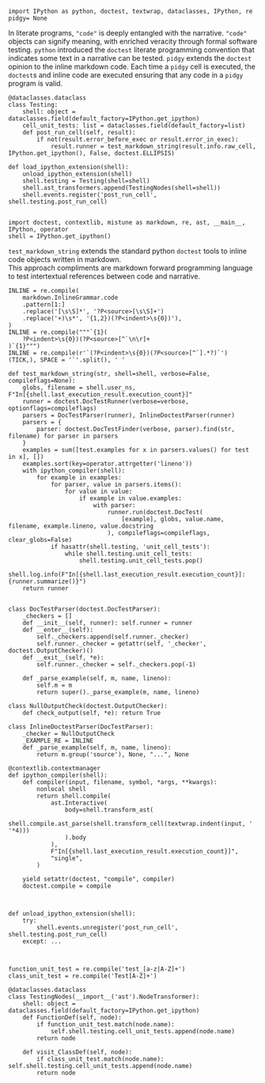     import IPython as python, doctest, textwrap, dataclasses, IPython, re
    pidgy= None

In literate programs, `"code"` is deeply entangled with the narrative. `"code"`
objects can signify meaning, with enriched veracity through formal software
testing. `python` introduced the `doctest` literate programming convention that
indicates some text in a narrative can be tested. `pidgy` extends the `doctest`
opinion to the inline markdown code. Each time a `pidgy` cell is executed, the
`doctest`s and inline code are executed ensuring that any code in a `pidgy`
program is valid.

    @dataclasses.dataclass
    class Testing:
        shell: object = dataclasses.field(default_factory=IPython.get_ipython)
        cell_unit_tests: list = dataclasses.field(default_factory=list)
        def post_run_cell(self, result):
            if not(result.error_before_exec or result.error_in_exec):
                result.runner = test_markdown_string(result.info.raw_cell, IPython.get_ipython(), False, doctest.ELLIPSIS)

    def load_ipython_extension(shell):
        unload_ipython_extension(shell)
        shell.testing = Testing(shell=shell)
        shell.ast_transformers.append(TestingNodes(shell=shell))
        shell.events.register('post_run_cell', shell.testing.post_run_cell)


    import doctest, contextlib, mistune as markdown, re, ast, __main__, IPython, operator
    shell = IPython.get_ipython()

`test_markdown_string` extends the standard python `doctest` tools to inline
code objects written in markdown.  
This approach compliments are markdown forward programming language to test
intertextual references between code and narrative.

    INLINE = re.compile(
        markdown.InlineGrammar.code
        .pattern[1:]
        .replace('[\s\S]*', '?P<source>[\s\S]+')
        .replace('+)\s*', '{1,2})(?P<indent>\s{0})'),
    )
    INLINE = re.compile("""`{1}(
        ?P<indent>\s{0})(?P<source>[^`\n\r]+
    )`{1}""")
    INLINE = re.compile(r'`(?P<indent>\s{0})(?P<source>[^`].*?)`')
    (TICK,), SPACE = '`'.split(), ' '

    def test_markdown_string(str, shell=shell, verbose=False, compileflags=None):
        globs, filename = shell.user_ns, F"In[{shell.last_execution_result.execution_count}]"
        runner = doctest.DocTestRunner(verbose=verbose, optionflags=compileflags)
        parsers = DocTestParser(runner), InlineDoctestParser(runner)
        parsers = {
            parser: doctest.DocTestFinder(verbose, parser).find(str, filename) for parser in parsers
        }
        examples = sum([test.examples for x in parsers.values() for test in x], [])
        examples.sort(key=operator.attrgetter('lineno'))
        with ipython_compiler(shell):
            for example in examples:
                for parser, value in parsers.items():
                    for value in value:
                        if example in value.examples:
                            with parser:
                                runner.run(doctest.DocTest(
                                    [example], globs, value.name, filename, example.lineno, value.docstring
                                ), compileflags=compileflags, clear_globs=False)
                if hasattr(shell.testing, 'unit_cell_tests'):
                    while shell.testing.unit_cell_tests:
                        shell.testing.unit_cell_tests.pop()
        shell.log.info(F"In[{shell.last_execution_result.execution_count}]: {runner.summarize()}")
        return runner


    class DocTestParser(doctest.DocTestParser):
        _checkers = []
        def __init__(self, runner): self.runner = runner
        def __enter__(self):
            self._checkers.append(self.runner._checker)
            self.runner._checker = getattr(self, '_checker', doctest.OutputChecker)()
        def __exit__(self, *e):
            self.runner._checker = self._checkers.pop(-1)

        def _parse_example(self, m, name, lineno):
            self.m = m
            return super()._parse_example(m, name, lineno)

    class NullOutputCheck(doctest.OutputChecker):
        def check_output(self, *e): return True

    class InlineDoctestParser(DocTestParser):
        _checker = NullOutputCheck
        _EXAMPLE_RE = INLINE
        def _parse_example(self, m, name, lineno):
            return m.group('source'), None, "...", None

    @contextlib.contextmanager
    def ipython_compiler(shell):
        def compiler(input, filename, symbol, *args, **kwargs):
            nonlocal shell
            return shell.compile(
                ast.Interactive(
                    body=shell.transform_ast(
                        shell.compile.ast_parse(shell.transform_cell(textwrap.indent(input, ' '*4)))
                    ).body
                ),
                F"In[{shell.last_execution_result.execution_count}]",
                "single",
            )

        yield setattr(doctest, "compile", compiler)
        doctest.compile = compile



    def unload_ipython_extension(shell):
        try:
            shell.events.unregister('post_run_cell', shell.testing.post_run_cell)
        except: ...



    function_unit_test = re.compile('test_[a-z|A-Z]+')
    class_unit_test = re.compile('Test[A-Z]+')

    @dataclasses.dataclass
    class TestingNodes(__import__('ast').NodeTransformer):
        shell: object = dataclasses.field(default_factory=IPython.get_ipython)
        def FunctionDef(self, node):
            if function_unit_test.match(node.name):
                self.shell.testing.cell_unit_tests.append(node.name)
            return node

        def visit_ClassDef(self, node):
            if class_unit_test.match(node.name): self.shell.testing.cell_unit_tests.append(node.name)
            return node
